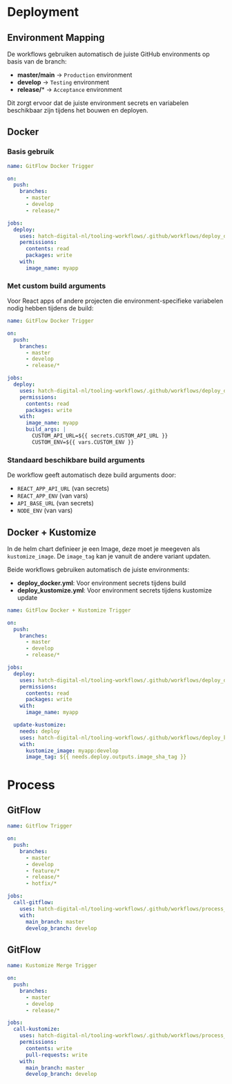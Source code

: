 # Deployment

## Environment Mapping

De workflows gebruiken automatisch de juiste GitHub environments op basis van de branch:

- **master/main** → `Production` environment
- **develop** → `Testing` environment
- **release/*** → `Acceptance` environment

Dit zorgt ervoor dat de juiste environment secrets en variabelen beschikbaar zijn tijdens het bouwen en deployen.

## Docker

### Basis gebruik
```yaml
name: GitFlow Docker Trigger

on:
  push:
    branches:
      - master
      - develop
      - release/*

jobs:
  deploy:
    uses: hatch-digital-nl/tooling-workflows/.github/workflows/deploy_docker.yml@master
    permissions:
      contents: read
      packages: write
    with:
      image_name: myapp
```

### Met custom build arguments
Voor React apps of andere projecten die environment-specifieke variabelen nodig hebben tijdens de build:

```yaml
name: GitFlow Docker Trigger

on:
  push:
    branches:
      - master
      - develop
      - release/*

jobs:
  deploy:
    uses: hatch-digital-nl/tooling-workflows/.github/workflows/deploy_docker.yml@master
    permissions:
      contents: read
      packages: write
    with:
      image_name: myapp
      build_args: |
        CUSTOM_API_URL=${{ secrets.CUSTOM_API_URL }}
        CUSTOM_ENV=${{ vars.CUSTOM_ENV }}
```

### Standaard beschikbare build arguments
De workflow geeft automatisch deze build arguments door:
- `REACT_APP_API_URL` (van secrets)
- `REACT_APP_ENV` (van vars)
- `API_BASE_URL` (van secrets)
- `NODE_ENV` (van vars)

## Docker + Kustomize
In de helm chart definieer je een Image, deze moet je meegeven als `kustomize_image`. De `image_tag` kan je vanuit de andere variant updaten.

Beide workflows gebruiken automatisch de juiste environments:
- **deploy_docker.yml**: Voor environment secrets tijdens build
- **deploy_kustomize.yml**: Voor environment secrets tijdens kustomize update

```yaml
name: GitFlow Docker + Kustomize Trigger

on:
  push:
    branches:
      - master
      - develop
      - release/*

jobs:
  deploy:
    uses: hatch-digital-nl/tooling-workflows/.github/workflows/deploy_docker.yml@master
    permissions:
      contents: read
      packages: write
    with:
      image_name: myapp

  update-kustomize:
    needs: deploy
    uses: hatch-digital-nl/tooling-workflows/.github/workflows/deploy_kustomize.yml@master
    with:
      kustomize_image: myapp:develop
      image_tag: ${{ needs.deploy.outputs.image_sha_tag }}
```
# Process

## GitFlow

```yaml
name: Gitflow Trigger

on:
  push:
    branches:
      - master
      - develop
      - feature/*
      - release/*
      - hotfix/*

jobs:
  call-gitflow:
    uses: hatch-digital-nl/tooling-workflows/.github/workflows/process_gitflow.yml@master
    with:
      main_branch: master
      develop_branch: develop
```


## GitFlow

```yaml
name: Kustomize Merge Trigger

on:
  push:
    branches:
      - master
      - develop
      - release/*

jobs:
  call-kustomize:
    uses: hatch-digital-nl/tooling-workflows/.github/workflows/process_kustomize.yml@master
    permissions:
      contents: write
      pull-requests: write
    with:
      main_branch: master
      develop_branch: develop
```


